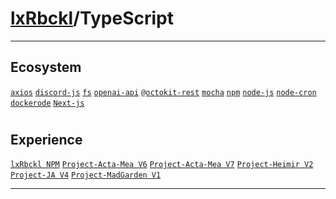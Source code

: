 # [lxRbckl](https://github.com/lxRbckl/lxRbckl/tree/main)/TypeScript

---
## Ecosystem


[`axios`](https://github.com/lxRbckl/lxRbckl/tree/main/TypeScript/axios) [`discord-js`](https://github.com/lxRbckl/lxRbckl/tree/main/TypeScript/discord-js) [`fs`](https://github.com/lxRbckl/lxRbckl/tree/main/TypeScript/fs) [`openai-api`](https://github.com/lxRbckl/lxRbckl/tree/main/TypeScript/openai-api) [`@octokit-rest`](https://github.com/lxRbckl/lxRbckl/tree/main/TypeScript/@octokit-rest) [`mocha`](https://github.com/lxRbckl/lxRbckl/tree/main/TypeScript/mocha) [`npm`](https://github.com/lxRbckl/lxRbckl/tree/main/TypeScript/npm) [`node-js`](https://github.com/lxRbckl/lxRbckl/tree/main/TypeScript/node-js) [`node-cron`](https://github.com/lxRbckl/lxRbckl/tree/main/TypeScript/node-cron) [`dockerode`](https://github.com/lxRbckl/lxRbckl/tree/main/TypeScript/dockerode) [`Next-js`](https://github.com/lxRbckl/lxRbckl/tree/main/TypeScript/Next-js)
# 
## Experience


[`lxRbckl NPM`](https://github.com/lxRbckl/lxRbckl/blob/NPM/README.md) [`Project-Acta-Mea V6`](https://github.com/lxRbckl/Project-Acta-Mea/blob/V6/README.md) [`Project-Acta-Mea V7`](https://github.com/lxRbckl/Project-Acta-Mea/blob/V7/README.md) [`Project-Heimir V2`](https://github.com/lxRbckl/Project-Heimir/blob/V2/README.md) [`Project-JA V4`](https://github.com/lxRbckl/Project-JA/blob/V4/README.md) [`Project-MadGarden V1`](https://github.com/lxRbckl/Project-MadGarden/blob/V1/README.md)




---